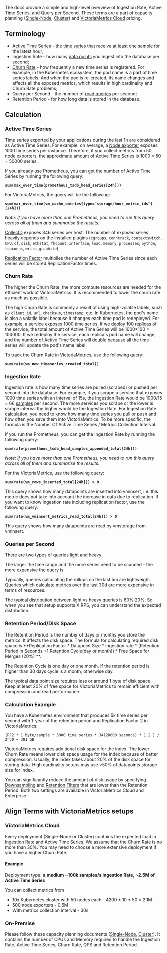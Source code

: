 The docs provide a simple and high-level overview of Ingestion Rate, Active Time Series, and Query per Second. These terms are a part of capacity planning ([Single-Node](https://docs.victoriametrics.com/single-server-victoriametrics/#capacity-planning), [Cluster](https://docs.victoriametrics.com/cluster-victoriametrics/#capacity-planning)) and [VictoriaMetrics Cloud](https://docs.victoriametrics.com/victoriametrics-cloud/) pricing.

## Terminology

- [Active Time Series](https://docs.victoriametrics.com/faq/#what-is-an-active-time-series) - the [time series](https://docs.victoriametrics.com/keyconcepts/#time-series) that receive at least one sample for the latest hour;
- Ingestion Rate - how many [data points](https://docs.victoriametrics.com/keyconcepts/#raw-samples) you ingest into the database per second;
- [Churn Rate](https://docs.victoriametrics.com/faq/#what-is-high-churn-rate) - how frequently a new time series is registered. For example, in the Kubernetes ecosystem, the pod name is a part of time series labels. And when the pod is re-created, its name changes and affects all the exposed metrics, which results in high cardinality and Churn Rate problems;
- Query per Second - the number of [read queries](https://docs.victoriametrics.com/keyconcepts/#query-data) per second;
- Retention Period - for how long data is stored in the database.

## Calculation

### Active Time Series

Time series exported by your applications during the last 1h are considered as Active Time Series. For example, on average, a [Node exporter](https://prometheus.io/docs/guides/node-exporter/) exposes 1000 time series per instance. Therefore, if you collect metrics from 50 node exporters, the approximate amount of Active Time Series is 1000 * 50 = 50000 series.

If you already use Prometheus, you can get the number of Active Time Series by running the following query:

**`sum(max_over_time(prometheus_tsdb_head_series[24h]))`**

For VictoriaMetrics, the query will be the following:

**`sum(max_over_time(vm_cache_entries{type="storage/hour_metric_ids"}[24h]))`**

_Note: if you have more than one Prometheus, you need to run this query across all of them and summarise the results._

[CollectD](https://collectd.org/) exposes 346 series per host. The number of exposed series heavily depends on the installed plugins (`cgroups`, `conntrack`, `contextswitch`, `CPU`, `df`, `disk`, `ethstat`, `fhcount`, `interface`, `load`, `memory`, `processes`, `python`, `tcpconns`, `write_graphite`)

[Replication Factor](https://docs.victoriametrics.com/cluster-victoriametrics/#replication-and-data-safety) multiplies the number of Active Time Series since each series will be stored ReplicationFactor times.


### Churn Rate

The higher the Churn Rate, the more compute resources are needed for the efficient work of VictoriaMetrics. It is recommended to lower the churn rate as much as possible.

The high Churn Rate is commonly a result of using high-volatile labels, such as `client_id`, `url`, `checksum`, `timestamp`, etc. In Kubernetes, the pod's name is also a volatile label because it changes each time pod is redeployed. For example, a service exposes 1000 time series. If we deploy 100 replicas of the service, the total amount of Active Time Series will be 1000*100 = 100000. If we redeploy the service, each replica's pod name will change, and the number of Active Time Series will double because all the time series will update the pod's name label.

To track the Churn Rate in VictoriaMetrics, use the following query:

**`sum(rate(vm_new_timeseries_created_total))`**


### Ingestion Rate

Ingestion rate is how many time series are pulled (scraped) or pushed per second into the database. For example, if you scrape a service that exposes 1000 time series with an interval of 15s, the Ingestion Rate would be 1000/15 = 66 [samples](https://docs.victoriametrics.com/keyconcepts/#raw-samples) per second. The more services you scrape or the lower is scrape interval the higher would be the Ingestion Rate.
For Ingestion Rate calculation, you need to know how many time series you pull or push and how often you save them into VictoriaMetrics. To be more specific, the formula is the Number Of Active Time Series / Metrics Collection Interval.

If you run the Prometheus, you can get the Ingestion Rate by running the following query:

**`sum(rate(prometheus_tsdb_head_samples_appended_total[24h]))`**

_Note: if you have more than one Prometheus, you need to run this query across all of them and summarise the results._

For the VictoriaMetrics, use the following query:

**`sum(rate(vm_rows_inserted_total[24h])) > 0`**

This query shows how many datapoints are inserted into vminsert, i.e. this metric does not take into account the increase in data due to replication.
If you want to know ingestion rate including replication factor, use the following query:

**`sum(rate(vm_vminsert_metrics_read_total[24h])) > 0`**

This query shows how many datapoints are read by vmstorage from vminsert.


### Queries per Second

There are two types of queries light and heavy.

The larger the time range and the more series need to be scanned - the more expensive the query is

Typically, queries calculating the rollups on the last 5m are lightweight.
Queries which calculate metrics over the last 30d are more expensive in terms of resources.

The typical distribution between light vs heavy queries is 80%:20%. So when you see that setup supports X RPS, you can understand the expected distribution.

### Retention Period/Disk Space

The Retention Period is the number of days or months you store the metrics. It affects the disk space. The formula for calculating required disk space is **Replication Factor * Datapoint Size * Ingestion rate * (Retention Period in Seconds +1 Retention Cycle(day or month)) * Free Space for Merges (20%) **.

The Retention Cycle is one day or one month. If the retention period is higher than 30 days cycle is a month; otherwise day.

The typical data point size requires less or around 1 byte of disk space. Keep at least 20% of free space for VictoriaMetrics to remain efficient with compression and read performance..

### Calculation Example

You have a Kubernetes environment that produces 5k time series per second with 1-year of the retention period and Replication Factor 2 in VictoriaMetrics:

`(RF2 * 1 byte/sample * 5000 time series * 34128000 seconds) * 1.2 ) / 2^30 = 381 GB`

VictoriaMetrics requires additional disk space for the index. The lower Churn Rate means lower disk space usage for the index because of better compression.
Usually, the index takes about 20% of the disk space for storing data. High cardinality setups may use >50% of datapoints storage size for index.

You can significantly reduce the amount of disk usage by specifying [Downsampling](https://docs.victoriametrics.com/#downsampling) and [Retention Filters](https://docs.victoriametrics.com/#retention-filters) that are lower than the Retention Period. Both two settings are available in VictoriaMetrics Cloud and Enterprise.


## Align Terms with VictoriaMetrics setups

### VictoriaMetrics Cloud

Every deployment (Single-Node or Cluster) contains the expected load in Ingestion Rate and Active Time Series. We assume that the Churn Rate is no more than 30%. You may need to choose a more extensive deployment if you have a higher Churn Rate.

#### Example

Deployment type: **s.medium ~100k samples/s Ingestion Rate, ~2.5M of Active Time Series**

You can collect metrics from

- 10x Kubernetes cluster with 50 nodes each - 4200 * 10 * 50 = 2.1M
- 500 node exporters - 0.5M
- With metrics collection interval - 30s

### On-Premise

Please follow these capacity planning documents ([Single-Node](https://docs.victoriametrics.com/single-server-victoriametrics/#capacity-planning), [Cluster](https://docs.victoriametrics.com/cluster-victoriametrics/#capacity-planning)). It contains the number of CPUs and Memory required to handle the Ingestion Rate, Active Time Series, Churn Rate, QPS and Retention Period.

